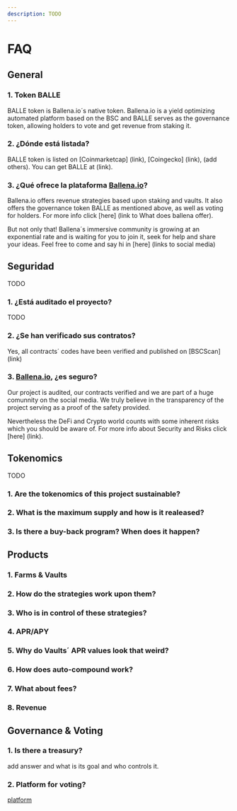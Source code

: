 ```yaml
---
description: TODO
---
```


# FAQ

## General <a id="general"></a>

### 1. Token BALLE

BALLE token is Ballena.io´s native token. Ballena.io is a yield optimizing automated platform based on the BSC and BALLE serves as the governance token, allowing holders to vote and get revenue from staking it.

### 2. ¿Dónde está listada?

BALLE token is listed on \[Coinmarketcap\] \(link\), \[Coingecko\] \(link\), \(add others\). You can get BALLE at \(link\).

### 3. ¿Qué ofrece la plataforma [Ballena.io](https://ballena.io/)?

Ballena.io offers revenue strategies based upon staking and vaults. It also offers the governance token BALLE as mentioned above, as well as voting for holders. For more info click \[here\] \(link to What does ballena offer\).

But not only that! Ballena´s immersive community is growing at an exponential rate and is waiting for you to join it, seek for help and share your ideas. Feel free to come and say hi in \[here\] \(links to social media\)

## Seguridad

TODO

### 1. ¿Está auditado el proyecto?

TODO

### 2. ¿Se han verificado sus contratos?

Yes, all contracts´ codes have been verified and published on \[BSCScan\] \(link\)

### 3. [Ballena.io](https://ballena.io/), ¿es seguro?

Our project is audited, our contracts verified and we are part of a huge comunnity on the social media. We truly believe in the transparency of the project serving as a proof of the safety provided.

Nevertheless the DeFi and Crypto world counts with some inherent risks which you should be aware of. For more info about Security and Risks click \[here\] \(link\).

## Tokenomics

TODO

### 1. Are the tokenomics of this project sustainable?

### 2. What is the maximum supply and how is it realeased?

### 3. Is there a buy-back program? When does it happen?

## Products

### 1. Farms & Vaults

### 2. How do the strategies work upon them?

### 3. Who is in control of these strategies?

### 4. APR/APY

### 5. Why do Vaults´ APR values look that weird?

### 6. How does auto-compound work?

### 7. What about fees?

### 8. Revenue

## Governance & Voting

### 1. Is there a treasury?

add answer and what is its goal and who controls it.

### 2. Platform for voting?

[platform](https://github.com/ballena-io/ballena-docs/tree/6bcf897c96bb9c825e34ecc881dd003f01dbbd4f/link/README.md)

​

​

**​**

**​**


